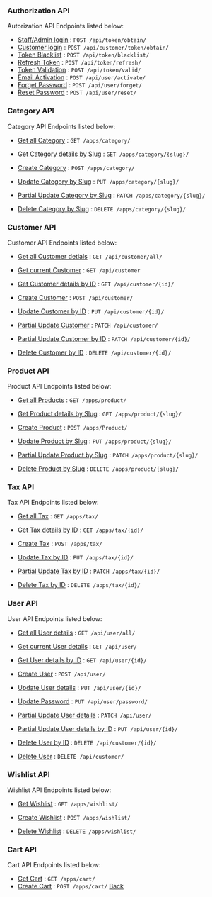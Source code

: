 ### Authorization API

Autorization API Endpoints listed below:

- [Staff/Admin login](authorization/admin.md) : `POST /api/token/obtain/`
- [Customer login](authorization/customer.md) : `POST /api/customer/token/obtain/`
- [Token Blacklist](authorization/token-blacklist.md) : `POST /api/token/blacklist/`
- [Refresh Token](authorization/refresh-token.md) : `POST /api/token/refresh/`
- [Token Validation](authorization/token-validation.md) : `POST /api/token/valid/`
- [Email Activation](authorization/account-activate.md) : `POST /api/user/activate/`
- [Forget Password](authorization/forget-password.md) : `POST /api/user/forget/`
- [Reset Password](authorization/reset-password.md) : `POST /api/user/reset/`

### Category API

Category API Endpoints listed below:

- [Get all Category](category/get.md) : `GET /apps/category/`
- [Get Category details by Slug](category/get-slug.md) : `GET /apps/category/{slug}/`
- [Create Category](category/post.md) : `POST /apps/category/`
- [Update Category by Slug](category/put.md) : `PUT /apps/category/{slug}/`
- [Partial Update Category by Slug](category/patch.md) : `PATCH /apps/category/{slug}/`

- [Delete Category by Slug](category/delete.md) : `DELETE /apps/category/{slug}/`

### Customer API

Customer API Endpoints listed below:

- [Get all Customer detials](customer/get-all.md) : `GET /api/customer/all/`
- [Get current Customer](customer/get.md) : `GET /api/customer`
- [Get Customer details by ID](customer/get-id.md) : `GET /api/customer/{id}/`
- [Create Customer](customer/post.md) : `POST /api/customer/`
- [Update Customer by ID](customer/put.md) : `PUT /api/customer/{id}/`
- [Partial Update Customer](customer/patch.md) : `PATCH /api/customer/`
- [Partial Update Customer by ID](customer/patch-id.md) : `PATCH /api/customer/{id}/`

- [Delete Customer by ID](customer/delete.md) : `DELETE /api/customer/{id}/`

### Product API

Product API Endpoints listed below:

- [Get all Products](product/get.md) : `GET /apps/product/`
- [Get Product details by Slug](product/get-slug.md) : `GET /apps/product/{slug}/`
- [Create Product](product/post.md) : `POST /apps/Product/`
- [Update Product by Slug](product/put.md) : `PUT /apps/product/{slug}/`
- [Partial Update Product by Slug](product/patch.md) : `PATCH /apps/product/{slug}/`

- [Delete Product by Slug](product/delete.md) : `DELETE /apps/product/{slug}/`

### Tax API

Tax API Endpoints listed below:

- [Get all Tax](tax/get.md) : `GET /apps/tax/`
- [Get Tax details by ID](tax/get-id.md) : `GET /apps/tax/{id}/`
- [Create Tax](tax/post.md) : `POST /apps/tax/`
- [Update Tax by ID](tax/put.md) : `PUT /apps/tax/{id}/`
- [Partial Update Tax by ID](tax/patch.md) : `PATCH /apps/tax/{id}/`

- [Delete Tax by ID](tax/delete.md) : `DELETE /apps/tax/{id}/`

### User API

User API Endpoints listed below:

- [Get all User details](user/get-all.md) : `GET /api/user/all/`
- [Get current User details](user/get.md) : `GET /api/user/`
- [Get User details by ID](user/get-id.md) : `GET /api/user/{id}/`

- [Create User](user/post.md) : `POST /api/user/`
- [Update User details](user/put-id.md) : `PUT /api/user/{id}/`
- [Update Password](user/put.md) : `PUT /api/user/password/`
- [Partial Update User details](user/patch.md) : `PATCH /api/user/`
- [Partial Update User details by ID](user/patch-id.md) : `PUT /api/user/{id}/`
- [Delete User by ID](user/delete-id.md) : `DELETE /api/customer/{id}/`
- [Delete User](user/delete.md) : `DELETE /api/customer/`

### Wishlist API

Wishlist API Endpoints listed below:

- [Get Wishlist](wishlist/get.md) : `GET /apps/wishlist/`
- [Create Wishlist](wishlist/post.md) : `POST /apps/wishlist/`

- [Delete Wishlist](wishlist/delete.md) : `DELETE /apps/wishlist/`

### Cart API

Cart API Endpoints listed below:

- [Get Cart](cart/get.md) : `GET /apps/cart/`
- [Create Cart](cart/post.md) : `POST /apps/cart/`
  [Back](../README.md)
